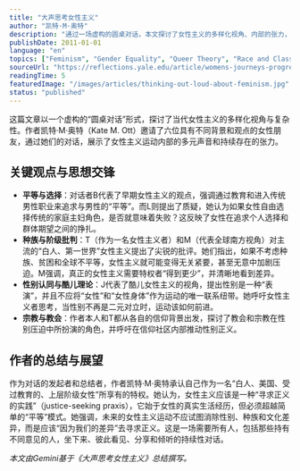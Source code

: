 ```yaml
---
title: "大声思考女性主义" 
author: "凯特·M·奥特" 
description: "通过一场虚构的圆桌对话，本文探讨了女性主义的多样化视角、内部的张力，以及种族、阶级、性别认同等议题对当代女性主义的深刻影响。" 
publishDate: 2011-01-01
language: "en" 
topics: ["Feminism", "Gender Equality", "Queer Theory", "Race and Class"] 
sourceUrl: "https://reflections.yale.edu/article/womens-journeys-progress-and-peril/thinking-out-loud-about-feminism" 
readingTime: 5
featuredImage: "/images/articles/thinking-out-loud-about-feminism.jpg" 
status: "published"
---
```


这篇文章以一个虚构的“圆桌对话”形式，探讨了当代女性主义的多样化视角与复杂性。作者凯特·M·奥特（Kate M. Ott）邀请了六位具有不同背景和观点的女性朋友，通过她们的对话，展示了女性主义运动内部的多元声音和持续存在的张力。

## 关键观点与思想交锋

  * **平等与选择**：对话者B代表了早期女性主义的观点，强调通过教育和进入传统男性职业来追求与男性的“平等”。而L则提出了质疑，她认为如果女性自由选择传统的家庭主妇角色，是否就意味着失败？这反映了女性在追求个人选择和群体期望之间的挣扎。
  * **种族与阶级批判**：T（作为一名女性主义者）和M（代表全球南方视角）对主流的“白人、第一世界”女性主义提出了尖锐的批评。她们指出，如果不考虑种族、贫困和全球不平等，女性主义就可能变得无关紧要，甚至无意中加剧压迫。M强调，真正的女性主义需要特权者“得到更少”，并清晰地看到差异。
  * **性别认同与酷儿理论**：J代表了酷儿女性主义的视角，提出性别是一种“表演”，并且不应将“女性”和“女性身体”作为运动的唯一联系纽带。她呼吁女性主义者思考，当性别不再是二元对立时，运动该如何前进。
  * **宗教与教会**：作者本人和T都从各自的信仰背景出发，探讨了教会和宗教在性别压迫中所扮演的角色，并呼吁在信仰社区内部推动性别正义。

## 作者的总结与展望

作为对话的发起者和总结者，作者凯特·M·奥特承认自己作为一名“白人、美国、受过教育的、上层阶级女性”所享有的特权。她认为，女性主义应该是一种“寻求正义的实践”（justice-seeking praxis），它始于女性的真实生活经历，但必须超越简单的“平等”模式。她强调，未来的女性主义运动不应试图消除性别、种族和文化差异，而是应该“因为我们的差异”去寻求正义。这是一场需要所有人，包括那些持有不同意见的人，坐下来、彼此看见、分享和倾听的持续性对话。

*本文由Gemini基于《大声思考女性主义》总结撰写。*